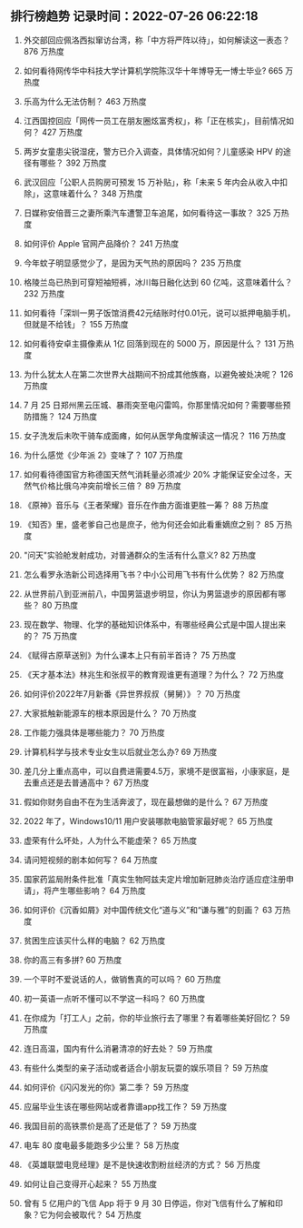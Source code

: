 
## 排行榜趋势 记录时间：2022-07-26 06:22:18
  
  1. 外交部回应佩洛西拟窜访台湾，称「中方将严阵以待」，如何解读这一表态？ 876 万热度
    
  2. 如何看待网传华中科技大学计算机学院陈汉华十年博导无一博士毕业? 665 万热度
    
  3. 乐高为什么无法仿制？ 463 万热度
    
  4. 江西国控回应「网传一员工在朋友圈炫富秀权」，称「正在核实」，目前情况如何？ 427 万热度
    
  5. 两岁女童患尖锐湿疣，警方已介入调查，具体情况如何？儿童感染 HPV 的途径有哪些？ 392 万热度
    
  6. 武汉回应「公职人员购房可预发 15 万补贴」，称「未来 5 年内会从收入中扣除」，这意味着什么？ 348 万热度
    
  7. 日媒称安倍晋三之妻所乘汽车遭警卫车追尾，如何看待这一事故？ 325 万热度
    
  8. 如何评价 Apple 官网产品降价？ 241 万热度
    
  9. 今年蚊子明显感觉少了，是因为天气热的原因吗？ 235 万热度
    
  10. 格陵兰岛已热到可穿短袖短裤，冰川每日融化达到 60 亿吨，这意味着什么？ 232 万热度
    
  11. 如何看待「深圳一男子饭馆消费42元结账时付0.01元，说可以抵押电脑手机，但就是不给钱」？ 155 万热度
    
  12. 如何看待安卓主摄像素从 1亿 回落到现在的 5000 万，原因是什么？ 131 万热度
    
  13. 为什么犹太人在第二次世界大战期间不扮成其他族裔，以避免被处决呢？ 126 万热度
    
  14. 7 月 25 日郑州黑云压城、暴雨突至电闪雷鸣，你那里情况如何？需要哪些预防措施？ 124 万热度
    
  15. 女子洗发后未吹干骑车成面瘫，如何从医学角度解读这一情况？ 116 万热度
    
  16. 为什么感觉《少年派 2》变味了？ 107 万热度
    
  17. 如何看待德国官方称德国天然气消耗量必须减少 20% 才能保证安全过冬，天然气价格比俄乌冲突前增长三倍？ 89 万热度
    
  18. 《原神》音乐与《王者荣耀》音乐在作曲方面谁更胜一筹？ 88 万热度
    
  19. 《知否》里，盛老爹自己也是庶子，他为何还会如此看重嫡庶之别？ 85 万热度
    
  20. "问天"实验舱发射成功，对普通群众的生活有什么意义? 82 万热度
    
  21. 怎么看罗永浩新公司选择用飞书？中小公司用飞书有什么优势？ 82 万热度
    
  22. 从世界前八到亚洲前八，中国男篮退步明显，你认为男篮退步的原因都有哪些？ 80 万热度
    
  23. 现在数学、物理、化学的基础知识体系中，有哪些经典公式是中国人提出来的？ 75 万热度
    
  24. 《赋得古原草送别》为什么课本上只有前半首诗？ 75 万热度
    
  25. 《天才基本法》林兆生和张叔平的教育观谁更有道理？为什么？ 72 万热度
    
  26. 如何评价2022年7月新番《异世界叔叔（舅舅）》？ 70 万热度
    
  27. 大家抵触新能源车的根本原因是什么？ 70 万热度
    
  28. 工作能力强具体是哪些能力？ 70 万热度
    
  29. 计算机科学与技术专业女生以后就业怎么办? 69 万热度
    
  30. 差几分上重点高中，可以自费进需要4.5万，家境不是很富裕，小康家庭，是去重点还是去普通高中？ 67 万热度
    
  31. 假如你财务自由不在为生活奔波了，现在最想做的是什么？ 67 万热度
    
  32. 2022 年了，Windows10/11 用户安装哪款电脑管家最好呢？ 65 万热度
    
  33. 虚荣有什么坏处，人为什么不能虚荣？ 65 万热度
    
  34. 请问短视频的剧本如何写？ 64 万热度
    
  35. 国家药监局附条件批准「真实生物阿兹夫定片增加新冠肺炎治疗适应症注册申请」，将产生哪些影响？ 64 万热度
    
  36. 如何评价《沉香如屑》对中国传统文化“道与义”和“谦与雅”的刻画？ 63 万热度
    
  37. 贫困生应该买什么样的电脑？ 62 万热度
    
  38. 你的高三有多拼? 60 万热度
    
  39. 一个平时不爱说话的人，做销售真的可以吗？ 60 万热度
    
  40. 初一英语一点听不懂可以不学这一科吗？ 60 万热度
    
  41. 在你成为「打工人」之前，你的毕业旅行去了哪里？有着哪些美好回忆？ 59 万热度
    
  42. 连日高温，国内有什么消暑清凉的好去处？ 59 万热度
    
  43. 有些什么类型的亲子活动或者适合小朋友玩耍的娱乐项目？ 59 万热度
    
  44. 如何评价《闪闪发光的你》第二季？ 59 万热度
    
  45. 应届毕业生该在哪些网站或者靠谱app找工作？ 59 万热度
    
  46. 我国目前的高铁票价是高了还是低了？ 59 万热度
    
  47. 电车 80 度电最多能跑多少公里？ 58 万热度
    
  48. 《英雄联盟电竞经理》是不是快速收割粉丝经济的方式？ 56 万热度
    
  49. 如何让自己变得开心起来？ 55 万热度
    
  50. 曾有 5 亿用户的飞信 App 将于 9 月 30 日停运，你对飞信有什么了解和印象？它为何会被取代？ 54 万热度
    